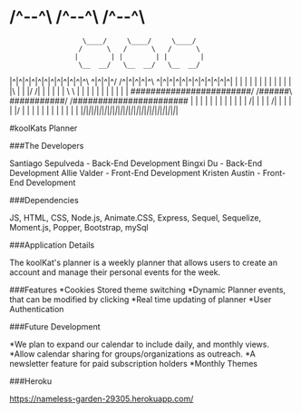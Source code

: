 #                     /^--^\     /^--^\     /^--^\
                      \____/     \____/     \____/
                     /      \   /      \   /      \
                    |        | |        | |        |
                     \__  __/   \__  __/   \__  __/
|^|^|^|^|^|^|^|^|^|^|^|^\ \^|^|^|^/ /^|^|^|^|^\ \^|^|^|^|^|^|^|^|^|^|^|^|
| | | | | | | | | | | | |\ \| | |/ /| | | | | | \ \ | | | | | | | | | | |
########################/ /######\ \###########/ /#######################
| | | | | | | | | | | | \/| | | | \/| | | | | |\/ | | | | | | | | | | | |
|_|_|_|_|_|_|_|_|_|_|_|_|_|_|_|_|_|_|_|_|_|_|_|_|_|_|_|_|_|_|_|_|_|_|_|_|

#koolKats Planner

###The Developers

Santiago Sepulveda - Back-End Development
Bingxi Du - Back-End Development
Allie Valder - Front-End Development
Kristen Austin - Front-End Development

###Dependencies 

JS, HTML, CSS, Node.js, Animate.CSS, Express, Sequel, Sequelize, Moment.js, Popper, Bootstrap, mySql

###Application Details

The koolKat's planner is a weekly planner that allows users to create an account and manage their personal events for the week.

###Features
*Cookies Stored theme switching
*Dynamic Planner events, that can be modified by clicking
*Real time updating of planner
*User Authentication 


###Future Development

*We plan to expand our calendar to include daily, and monthly views. 
*Allow calendar sharing for groups/organizations as outreach. 
*A newsletter feature for paid subscription holders
*Monthly Themes

###Heroku

https://nameless-garden-29305.herokuapp.com/